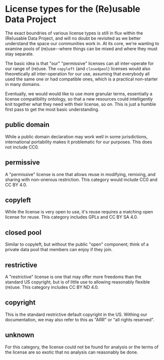 
# License types for the (Re)usable Data Project

The exact boundries of various license types is still in flux within the (Re)usable Data Project, and will no doubt be revisited as we better understand the space our communities work in. At its core, we're wanting to examine pools of (re)use--where things can be mixed and where they must stay separate.

The basic idea is that "our" "permissive" licenses can all inter-operate for our range of (re)use. The `copyleft` (and `closedpool`) licenses would also theoretically all inter-operation for our use, assuming that everybody all used the same one or had compatible ones, which is a practical non-starter in many domains.

Eventually, we would would like to use more granular terms, essentially a license compatibility ontology, so that a new resources could intelligently knit together what they need with their license, so on. This is just a humble first pass to get the most basic understanding.

## <span id="publicdomain">public domain</span>

While a public domain declaration may work well in some jurisdictions, international portability makes it problematic for our purposes. This does not include CC0.

## <span id="permissive">permissive</span>

A "permissive" license is one that allows reuse in modifying, remixing, and sharing with non-onerous restriction. This category would include CC0 and CC BY 4.0.

## <span id="copyleft">copyleft</span>

While the license is very open to use, it's reuse requires a matching open license for reuse. This category includes GPLs and CC BY SA 4.0.

## <span id="closedpool">closed pool</span>

Similar to copyleft, but without the public "open" component; think of a private data pool that members can enjoy if they join.

## <span id="restrictive">restrictive</span>

A "restrictive" license is one that may offer more freedoms than the standard US copyright, but is of little use to allowing reasonably flexible (re)use. This category includes CC BY ND 4.0.

## <span id="copyright">copyright</span>

This is the standard restrictive default copyright in the US. Withing our documentation, we may also refer to this as "ARR" or "all rights reserved".

## <span id="unknown">unknown</span>

For this category, the license could not be found for analysis or the terms of the license are so exotic that no analysis can reasonably be done.

